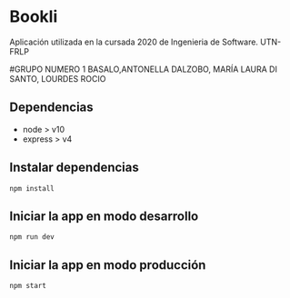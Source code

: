 # Bookli

Aplicación utilizada en la cursada 2020 de Ingenieria de Software. UTN-FRLP

#GRUPO NUMERO 1
 BASALO,ANTONELLA
 DALZOBO, MARÍA LAURA
 DI SANTO, LOURDES ROCIO
## Dependencias

 - node > v10
 - express > v4

## Instalar dependencias

`npm install`

## Iniciar la app en modo desarrollo

`npm run dev`

## Iniciar la app en modo producción

`npm start`
